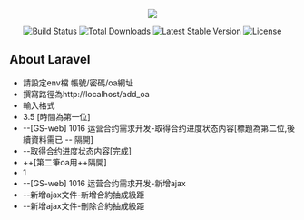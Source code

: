 <p align="center"><img src="https://laravel.com/assets/img/components/logo-laravel.svg"></p>

<p align="center">
<a href="https://travis-ci.org/laravel/framework"><img src="https://travis-ci.org/laravel/framework.svg" alt="Build Status"></a>
<a href="https://packagist.org/packages/laravel/framework"><img src="https://poser.pugx.org/laravel/framework/d/total.svg" alt="Total Downloads"></a>
<a href="https://packagist.org/packages/laravel/framework"><img src="https://poser.pugx.org/laravel/framework/v/stable.svg" alt="Latest Stable Version"></a>
<a href="https://packagist.org/packages/laravel/framework"><img src="https://poser.pugx.org/laravel/framework/license.svg" alt="License"></a>
</p>

## About Laravel
+ 請設定env檔 帳號/密碼/oa網址
+ 撰寫路徑為http://localhost/add_oa
+ 輸入格式
+ 3.5 [時間為第一位]
+ --[GS-web] 1016 运营合约需求开发-取得合约进度状态内容[標題為第二位,後續資料需已 -- 隔開]
+ --取得合约进度状态内容[完成]
+ ++[第二筆oa用++隔開]
+ 1
+ --[GS-web] 1016 运营合约需求开发-新增ajax
+ --新增ajax文件-新增合約抽成級距
+ --新增ajax文件-刪除合約抽成級距
